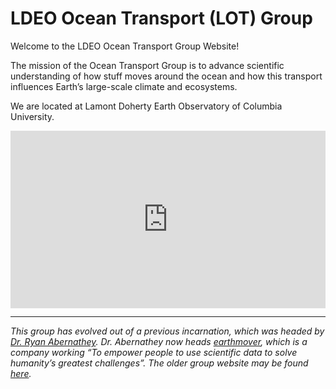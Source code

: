 # LDEO Ocean Transport (LOT) Group

Welcome to the LDEO Ocean Transport Group Website!

The mission of the Ocean Transport Group is to advance scientific understanding of how stuff moves around the ocean and how this transport influences Earth’s large-scale climate and ecosystems.

We are located at Lamont Doherty Earth Observatory of Columbia University. 


<div style="padding:56.25% 0 0 0;position:relative;"><iframe src="https://player.vimeo.com/video/805376378?badge=0&amp;autopause=0&amp;player_id=0&amp;app_id=58479" frameborder="0" allow="autoplay; fullscreen; picture-in-picture; clipboard-write; encrypted-media" style="position:absolute;top:0;left:0;width:100%;height:100%;" title="movie_full_gradb_noboxes.mp4"></iframe></div><script src="https://player.vimeo.com/api/player.js"></script>

---

*This group has evolved out of a previous incarnation, which was headed by [Dr. Ryan Abernathey](https://www.linkedin.com/in/ryan-abernathey-32a70652). Dr. Abernathey now heads [earthmover](https://earthmover.io/), which is a company working “To empower people to use scientific data to solve humanity’s greatest challenges”. The older group website may be found [here](https://ocean-transport.github.io/ocean-transport-old/).*
